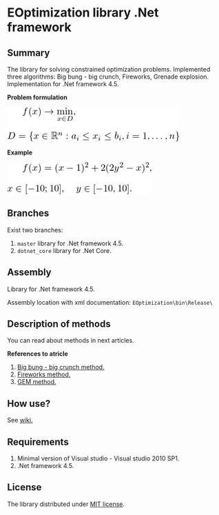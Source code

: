 # EOptimization library .Net framework

## Summary
The library for solving constrained optimization problems. Implemented three algorithms: Big bung - big crunch, Fireworks, Grenade explosion. Implementation for .Net framework 4.5.

**Problem formulation**

![Minimization f(x)](/Docs/Images/eq.png)

**Example**

![Example 1](/Docs/Images/example1.png)

## Branches

Exist two branches:

1. `master` library for .Net framework 4.5.
2. `dotnet_core` library for .Net Core.

## Assembly

Library for .Net framework 4.5.

Assembly location with xml documentation: `EOptimization\bin\Release\`

## Description of methods

You can read about methods in next articles.

**References to atricle**

1. [Big bung - big crunch method.](http://www.sciencedirect.com/science/article/pii/S0965997805000827)
2. [Fireworks method.](http://link.springer.com/chapter/10.1007/978-3-642-13495-1_44)
3. [GEM method.](http://www.sciencedirect.com/science/article/pii/S0096300309000058)

## How use?

See [wiki.](https://github.com/KernelA/EOptimization-library/wiki)

## Requirements

1. Minimal version of Visual studio - Visual studio 2010 SP1.
2. .Net framework 4.5.

## License

The library distributed under [MIT license](https://mit-license.org/).
